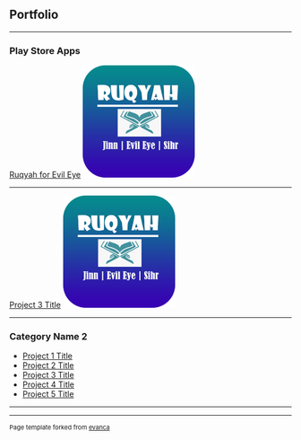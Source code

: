 ## Portfolio

---

### Play Store Apps 

<a href="https://play.google.com/store/apps/details?id=com.arham.soft.ruqyahforevileye" target="_blank">Ruqyah for Evil Eye</a> 
<img src="images/ruqyah_200.png?raw=true"/>

---
[Project 3 Title](http://example.com/)
<img src="images/ruqyah_200.png?raw=true"/>

---

### Category Name 2

- [Project 1 Title](http://example.com/)
- [Project 2 Title](http://example.com/)
- [Project 3 Title](http://example.com/)
- [Project 4 Title](http://example.com/)
- [Project 5 Title](http://example.com/)

---




---
<p style="font-size:11px">Page template forked from <a href="https://github.com/evanca/quick-portfolio">evanca</a></p>
<!-- Remove above link if you don't want to attibute -->
